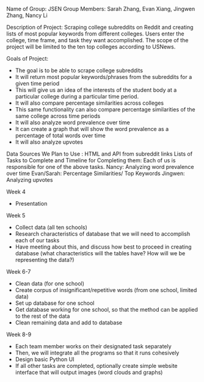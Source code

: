 Name of Group: JSEN
Group Members: Sarah Zhang, Evan Xiang, Jingwen Zhang, Nancy Li



Description of Project: Scraping college subreddits on Reddit and creating lists of
most popular keywords from different colleges. Users enter the college, time
frame, and task they want accomplished. The scope of the project will be limited to
the ten top colleges according to USNews.


Goals of Project:
- The goal is to be able to scrape college subreddits
- It will return most popular keywords/phrases from the subreddits for a given
time period
- This will give us an idea of the interests of the student body at a
particular college during a particular time period.
- It will also compare percentage similarities across colleges
- This same functionality can also compare percentage similarities of
the same college across time periods
- It will also analyze word prevalence over time
- It can create a graph that will show the word prevalence as a
percentage of total words over time
- It will also analyze upvotes


Data Sources We Plan to Use :
HTML and API from subreddit links
Lists of Tasks to Complete and Timeline for Completing them:
Each of us is responsible for one of the above tasks.
Nancy: Analyzing word prevalence over time
Evan/Sarah: Percentage Similarities/ Top Keywords
Jingwen: Analyzing upvotes


Week 4
- Presentation


Week 5
- Collect data (all ten schools)
- Research characteristics of database that we will need to accomplish each of
our tasks
- Have meeting about this, and discuss how best to proceed in creating
database (what characteristics will the tables have? How will we be
representing the data?)


Week 6-7
- Clean data (for one school)
- Create corpus of insignificant/repetitive words (from one school, limited
data)
- Set up database for one school
- Get database working for one school, so that the method can be applied to
the rest of the data
- Clean remaining data and add to database


Week 8-9
- Each team member works on their designated task separately
- Then, we will integrate all the programs so that it runs cohesively
- Design basic Python UI
- If all other tasks are completed, optionally create simple website interface
that will output images (word clouds and graphs)
